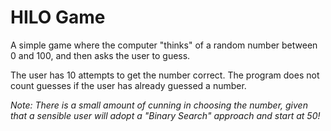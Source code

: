 # HILO Game

A simple game where the computer "thinks" of a random number between 0 and 100,
and then asks the user to guess.

The user has 10 attempts to get the number correct. The program does not count
guesses if the user has already guessed a number.

_Note: There is a small amount of cunning in choosing the number, given that
a sensible user will adopt a "Binary Search" approach and start at 50!_
